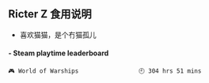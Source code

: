 ## Ricter Z 食用说明
- 喜欢猫猫，是个冇猫孤儿

<!-- steam-box start -->
#### - Steam playtime leaderboard
```text
🎮 World of Warships                 🕘 304 hrs 51 mins
```
<!-- Powered by https://github.com/YouEclipse/steam-box . -->
<!-- steam-box end -->
